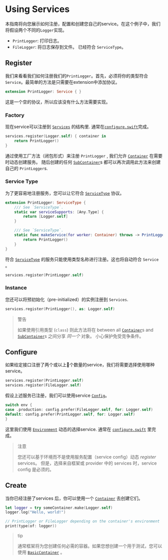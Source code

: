# Using Services

本指南将向您展示如何注册，配置和创建您自己的service。在这个例子中，我们将假设两个不同的`Logger`实现。

- `PrintLogger`: 打印日志。
- `FileLogger`: 将日志保存到文件。 已经符合 `ServiceType`。

## Register

我们来看看我们如何注册我们的`PrintLogger`。首先，必须将你的类型符合`Service`。最简单的方法是只需要在extension中添加协议。

```swift
extension PrintLogger: Service { }
```

这是一个空的协议，所以应该没有什么方法需要实现。

### Factory

现在service可以注册到 [`Services`](https://api.vapor.codes/service/latest/Service/Structs/Services.html) 的结构里. 通常在[`configure.swift`](../getting-started/structure/#configureswift)完成。

```swift
services.register(Logger.self) { container in
	return PrintLogger()
}
```

通过使用工厂方法（闭包形式）来注册 `PrintLogger` , 我们允许 [`Container`](https://api.vapor.codes/service/latest/Service/Protocols/Container.html) 在需要时动态创建服务。 随后创建的任何 [`SubContainer`](https://api.vapor.codes/service/latest/Service/Protocols/SubContainer.html)s 都可以再次调用此方法来创建自己的 `PrintLogger`s.


### Service Type

为了更容易地注册服务，您可以让它符合 [`ServiceType`](https://api.vapor.codes/service/latest/Service/Protocols/ServiceType.html) 协议。

```swift
extension PrintLogger: ServiceType {
	/// See `ServiceType`.
    static var serviceSupports: [Any.Type] {
    	return [Logger.self]
    }

	/// See `ServiceType`.
    static func makeService(for worker: Container) throws -> PrintLogger {
    	return PrintLogger()
    }
}
```

符合 [`ServiceType`](https://api.vapor.codes/service/latest/Service/Protocols/ServiceType.html) 的服务只能使用类型名称进行注册。这也将自动符合 `Service` 。

```swift
services.register(PrintLogger.self)
```
### Instance

您还可以将预初始化（pre-initialized）的实例注册到 `Services`.

```swift
services.register(PrintLogger(), as: Logger.self)
```

> 警告
>
>	如果使用引用类型 (`class`) 则此方法将在  between all [`Container`](https://api.vapor.codes/service/latest/Service/Protocols/Container.html)s and [`SubContainer`](https://api.vapor.codes/service/latest/Service/Protocols/SubContainer.html)s 之间分享 _同一个_ 对象。 小心保护免受竞争条件。

## Configure

如果给定接口注册了两个或以上个数量的service，我们将需要选择使用哪种service。

```swift
services.register(PrintLogger.self)
services.register(FileLogger.self)
```

假设上述服务已注册，我们可以使用service [`Config`](https://api.vapor.codes/service/latest/Service/Structs/Config.html)。

```swift
switch env {
case .production: config.prefer(FileLogger.self, for: Logger.self)
default: config.prefer(PrintLogger.self, for: Logger.self)
}
```

这里我们使用 [`Environment`](https://api.vapor.codes/service/latest/Service/Structs/Environment.html) 动态的选择service. 通常在 [`configure.swift`](../getting-started/structure/#configureswift) 里完成。

> 注意
>
>	您还可以基于环境而不是使用服务配置（service config）动态 _register_ services。 
>	但是，选择来自框架或 provider 中的 services 时，service config 是必须的。

## Create

当你已经注册了services 后，你可以使用一个 [`Container`](https://api.vapor.codes/service/latest/Service/Protocols/Container.html) 去创建它们。

```swift
let logger = try someContainer.make(Logger.self)
logger.log("Hello, world!")

// PrintLogger or FileLogger depending on the container's environment
print(type(of: logger)) 
```

> tip
>
>	通常框架将为您创建任何必需的容器。如果您想创建一个用于测试，您可以使用 [`BasicContainer`](https://api.vapor.codes/service/latest/Service/Classes/BasicContainer.html) 。
